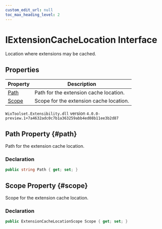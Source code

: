 ```yaml
---
custom_edit_url: null
toc_max_heading_level: 2
---
```

# IExtensionCacheLocation Interface
Location where extensions may be cached.
## Properties
| Property | Description |
| ------ | ----------- |
| [Path](#path) | Path for the extension cache location. |
| [Scope](#scope) | Scope for the extension cache location. |
`WixToolset.Extensibility.dll` version `4.0.0-preview.1+7a4632adc0c7b1a363259abb4ed08b11ee3b2d87`
## Path Property {#path}
Path for the extension cache location.
### Declaration
```cs
public string Path { get; set; } 
```
## Scope Property {#scope}
Scope for the extension cache location.
### Declaration
```cs
public ExtensionCacheLocationScope Scope { get; set; } 
```
